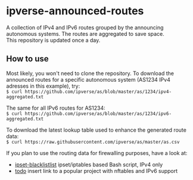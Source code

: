 # ipverse-announced-routes

A collection of IPv4 and IPv6 routes grouped by the announcing autonomous systems. The routes are aggregated to save space.  
This repository is updated once a day.

## How to use

Most likely, you won't need to clone the repository. To download the announced routes for a specific autonomous system (AS1234 IPv4 adresses in this example), try:  
```$ curl https://github.com/ipverse/as/blob/master/as/1234/ipv4-aggregated.txt```

The same for all IPv6 routes for AS1234:  
```$ curl https://github.com/ipverse/as/blob/master/as/1234/ipv6-aggregated.txt```

To download the latest lookup table used to enhance the generated route data:  
```$ curl https://raw.githubusercontent.com/ipverse/as/master/as.csv```

If you plan to use the routing data for firewalling purposes, have a look at:

  - [ipset-blacklistlist](https://github.com/trick77/ipset-blacklist) ipset/iptables based Bash script, IPv4 only
  - [todo](https://localhost) insert link to a popular project with nftables and IPv6 support
